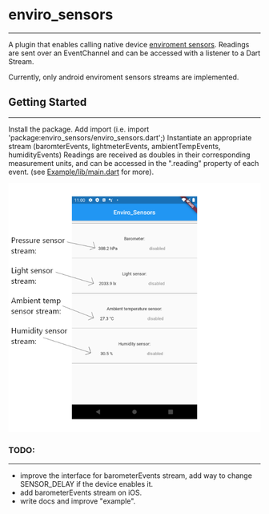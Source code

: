 # enviro_sensors
-----------------
A plugin that enables calling native device [enviroment sensors](https://developer.android.com/guide/topics/sensors/sensors_environment). Readings are sent over an EventChannel and can be accessed with a listener to a Dart Stream.

Currently, only android enviroment sensors streams are implemented.

## Getting Started
-------------------
Install the package. 
Add import (i.e. import 'package:enviro_sensors/enviro_sensors.dart';)
Instantiate an appropriate stream (baromterEvents, lightmeterEvents, ambientTempEvents, humidityEvents)
Readings are received as doubles in their corresponding measurement units, and can be accessed in the 
".reading" property of each event. (see [Example/lib/main.dart](https://github.com/barbadose/enviro_sensors/blob/master/example/lib/main.dart) for more).

![](assets/example_screenshot_small.png)

### TODO: 
---------
- improve the interface for barometerEvents stream, add way to change SENSOR_DELAY if the device
    enables it.
- add barometerEvents stream on iOS.
- write docs and improve "example".
